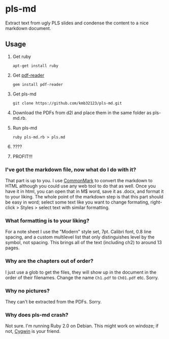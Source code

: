 # pls-md

Extract text from ugly PLS slides and condense the content to a nice markdown document.

## Usage

1. Get ruby

    ```shell
    apt-get install ruby
    ```

2. Get [pdf-reader](https://github.com/yob/pdf-reader)

    ```shell
    gem install pdf-reader
    ```

3. Get pls-md

    ```shell
    git clone https://github.com/kmb32123/pls-md.git
    ```

3. Download the PDFs from d2l and place them in the same folder as pls-md.rb.
4. Run pls-md

    ```shell
    ruby pls-md.rb > pls.md
    ```

5. ????
6. PROFIT!!!

### I've got the markdown file, now what do I do with it?

That part is up to you. I use [CommonMark](https://github.com/jgm/CommonMark) to convert the markdown to HTML although you could use any web tool to do that as well. Once you have it in html, you can open that in M$ word, save it as .docx, and format it to your liking. The whole point of the markdown step is that this part should be easy in word; select some text like you want to change formating, right-click > Styles > select text with similar formatting.

### What formatting is to your liking?

For a note sheet I use the "Modern" style set, 7pt. Calibri font, 0.8 line spacing, and a custom multilevel list that only distinguishes level by the symbol, not spacing. This brings all of the text (including ch2) to around 13 pages.

### Why are the chapters out of order?

I just use a glob to get the files, they will show up in the document in the order of their filenames. Change the name `Ch1.pdf` to `Ch01.pdf` etc. Sorry.

### Why no pictures?

They can't be extracted from the PDFs. Sorry.

### Why does pls-md crash?

Not sure. I'm running Ruby 2.0 on Debian. This might work on windoze; if not, [Cygwin](https://www.cygwin.com/) is your friend.
